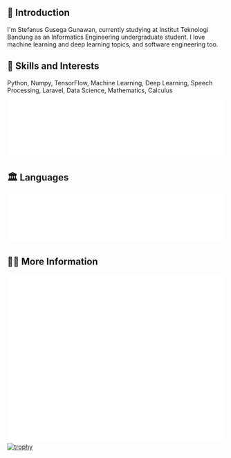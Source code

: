 ## 💬 Introduction
I'm Stefanus Gusega Gunawan, currently studying at Institut Teknologi Bandung as an Informatics Engineering undergraduate student. I love machine learning and deep learning topics, and software engineering too.

## 🌱 Skills and Interests
Python, Numpy, TensorFlow, Machine Learning, Deep Learning, Speech Processing, Laravel, Data Science, Mathematics, Calculus

![Topics](/metrics.plugin.topics.svg)

## 🏛️ Languages
![Most used languages](/metrics.plugin.languages.svg)

## 💁‍♂️ More Information
![Metrics](/github-metrics.svg)
[![trophy](https://github-profile-trophy.vercel.app/?username=stefanusgusega&theme=onedark)](https://github.com/ryo-ma/github-profile-trophy)
